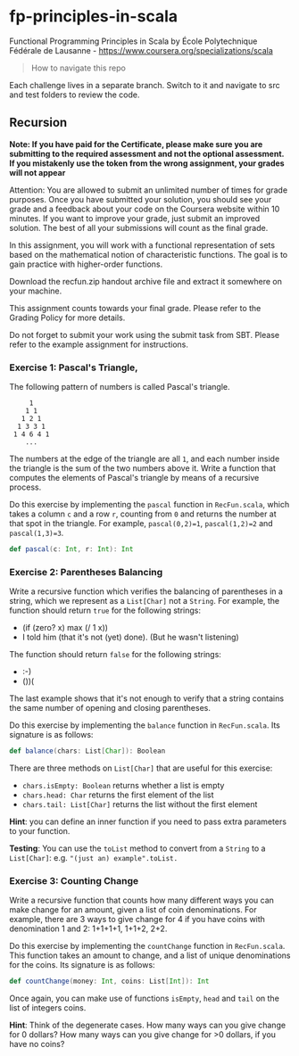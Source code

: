 # fp-principles-in-scala
Functional Programming Principles in Scala by École Polytechnique Fédérale de Lausanne - https://www.coursera.org/specializations/scala

> How to navigate this repo

Each challenge lives in a separate branch. Switch to it and navigate to src and test folders to review the code.

## Recursion

**Note: If you have paid for the Certificate, please make sure you are submitting to the required assessment and not the
optional assessment. If you mistakenly use the token from the wrong assignment, your grades will not appear**

Attention: You are allowed to submit an unlimited number of times for grade purposes. Once you have submitted your
solution, you should see your grade and a feedback about your code on the Coursera website within 10 minutes.
If you want to improve your grade, just submit an improved solution. The best of all your submissions will count as the
final grade.

In this assignment, you will work with a functional representation of sets based on the mathematical notion of
characteristic functions. The goal is to gain practice with higher-order functions.

Download the recfun.zip handout archive file and extract it somewhere on your machine.

This assignment counts towards your final grade. Please refer to the Grading Policy for more details.

Do not forget to submit your work using the submit task from SBT. Please refer to the example assignment for
instructions.

### Exercise 1: Pascal's Triangle,

The following pattern of numbers is called Pascal's triangle.
```text
     1
    1 1
   1 2 1
  1 3 3 1
 1 4 6 4 1
    ...
```

The numbers at the edge of the triangle are all `1`, and each number inside the triangle is the sum of the two numbers
above it. Write a function that computes the elements of Pascal's triangle by means of a recursive process.

Do this exercise by implementing the `pascal` function in `RecFun.scala`, which takes a column `c` and a row `r`,
counting from `0` and returns the number at that spot in the triangle. For example, `pascal(0,2)=1`, `pascal(1,2)=2` and
`pascal(1,3)=3`.

```scala
def pascal(c: Int, r: Int): Int
```

### Exercise 2: Parentheses Balancing

Write a recursive function which verifies the balancing of parentheses in a string, which we represent as a `List[Char]`
not a `String`. For example, the function should return `true` for the following strings:

- (if (zero? x) max (/ 1 x))
- I told him (that it's not (yet) done). (But he wasn't listening)

The function should return `false` for the following strings:

- :-)
- ())(

The last example shows that it's not enough to verify that a string contains the same number of opening and closing
parentheses.

Do this exercise by implementing the `balance` function in `RecFun.scala`. Its signature is as follows:

```scala
def balance(chars: List[Char]): Boolean
```

There are three methods on `List[Char]` that are useful for this exercise:

- `chars.isEmpty: Boolean` returns whether a list is empty
- `chars.head: Char` returns the first element of the list
- `chars.tail: List[Char]` returns the list without the first element

**Hint**: you can define an inner function if you need to pass extra parameters to your function.

**Testing**: You can use the `toList` method to convert from a `String` to a `List[Char]`: e.g.
`"(just an) example".toList.`

### Exercise 3: Counting Change

Write a recursive function that counts how many different ways you can make change for an amount, given a list of coin
denominations. For example, there are 3 ways to give change for 4 if you have coins with denomination 1 and 2: 1+1+1+1,
1+1+2, 2+2.

Do this exercise by implementing the `countChange` function in `RecFun.scala`. This function takes an amount to change,
and a list of unique denominations for the coins. Its signature is as follows:

```scala
def countChange(money: Int, coins: List[Int]): Int
```

Once again, you can make use of functions `isEmpty`, `head` and `tail` on the list of integers coins.

**Hint**: Think of the degenerate cases. How many ways can you give change for 0 dollars? How many ways can you give
change for >0 dollars, if you have no coins?
